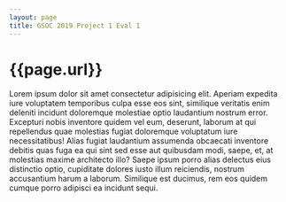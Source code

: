 ```yaml
---
layout: page
title: GSOC 2019 Project 1 Eval 1
---
```

<h1>{{page.url}}</h1>
Lorem ipsum dolor sit amet consectetur adipisicing elit. Aperiam expedita iure voluptatem temporibus culpa esse eos sint, similique veritatis enim deleniti incidunt doloremque molestiae optio laudantium nostrum error. Excepturi nobis inventore quidem vel eum, deserunt, laborum at qui repellendus quae molestias fugiat doloremque voluptatum iure necessitatibus! Alias fugiat laudantium assumenda obcaecati inventore debitis quas fuga ea qui sint sed esse aut quibusdam modi, saepe, et, at molestias maxime architecto illo? Saepe ipsum porro alias delectus eius distinctio optio, cupiditate dolores iusto illum reiciendis, nostrum accusantium harum a laborum. Similique est ducimus, rem eos quidem cumque porro adipisci ea incidunt sequi.